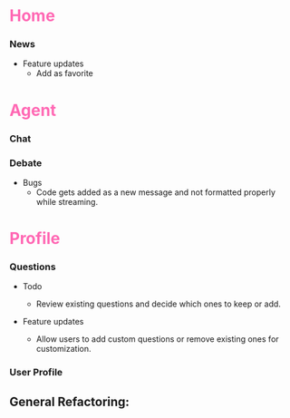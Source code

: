 # <span style="color:#FF69B4">Home</span>
### News 
- Feature updates
  - Add as favorite


# <span style="color:#FF69B4">Agent</span>
### Chat


### Debate
- Bugs
    - Code gets added as a new message and not formatted properly while streaming.

# <span style="color:#FF69B4">Profile</span>
### Questions
- Todo
    - Review existing questions and decide which ones to keep or add.

- Feature updates
    - Allow users to add custom questions or remove existing ones for customization. 
### User Profile
  

## General Refactoring:



